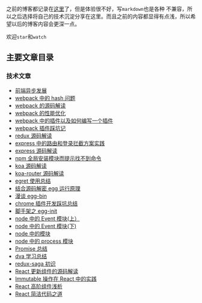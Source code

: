 之前的博客都记录在[这里](https://my.oschina.net/sunshinewyf/blog)了，但是体验很不好，写`markdown`也是各种
不兼容，所以之后选择将自己的技术沉淀分享在这里。而且之前的内容都显得有点浅，所以希望以后的博客内容会更深一点。

欢迎`star`和`watch`

## 主要文章目录

### 技术文章

- [前端异步发展](https://github.com/SunShinewyf/issue-blog/issues/1)
- [webpack 中的 hash 问题](https://github.com/SunShinewyf/webpack-demo/issues/2)
- [webpack 的源码解读](https://github.com/SunShinewyf/webpack-demo/issues/3)
- [webpack 的性能优化](https://github.com/SunShinewyf/webpack-demo/issues/5)
- [webpack 中的插件以及如何编写一个插件](https://github.com/SunShinewyf/webpack-demo/issues/4)
- [webpack 插件踩坑记](https://github.com/SunShinewyf/webpack-demo/issues/6)
- [redux 源码解读](https://github.com/SunShinewyf/issue-blog/issues/2)
- [express 中的路由和登录拦截方案实践](https://github.com/SunShinewyf/issue-blog/issues/19)
- [express 源码解读](https://github.com/SunShinewyf/issue-blog/issues/20)
- [npm 全局安装模块而提示找不到命令](https://github.com/SunShinewyf/issue-blog/issues/22)
- [koa 源码解读](https://github.com/SunShinewyf/issue-blog/issues/23)
- [koa-router 源码解读](https://github.com/SunShinewyf/issue-blog/issues/24)
- [egret 使用总结](https://github.com/SunShinewyf/issue-blog/issues/27)
- [结合源码解密 egg 运行原理](https://github.com/SunShinewyf/issue-blog/issues/30)
- [漫谈 egg-bin](https://github.com/SunShinewyf/issue-blog/issues/31)
- [chrome 插件开发踩坑总结](https://github.com/SunShinewyf/issue-blog/issues/32)
- [脚手架之 egg-init](https://github.com/SunShinewyf/issue-blog/issues/33)
- [node 中的 Event 模块(上）](https://github.com/SunShinewyf/issue-blog/issues/34)
- [node 中的 Event 模块(下)](https://github.com/SunShinewyf/issue-blog/issues/35)
- [node 中的模块](https://github.com/SunShinewyf/issue-blog/issues/36)
- [node 中的 process 模块](https://github.com/SunShinewyf/issue-blog/issues/37)
- [Promise 总结](https://github.com/SunShinewyf/issue-blog/issues/38)
- [dva 学习总结](https://github.com/SunShinewyf/issue-blog/issues/40)
- [redux-saga 初识](https://github.com/SunShinewyf/issue-blog/issues/41)
- [React 更新组件的源码解读](https://github.com/SunShinewyf/issue-blog/issues/42)
- [Immutable 操作在 React 中的实践](https://github.com/SunShinewyf/issue-blog/issues/43)
- [React 高阶组件浅析](https://github.com/SunShinewyf/issue-blog/issues/44)
- [React 简洁代码之道](https://github.com/SunShinewyf/issue-blog/issues/45)
